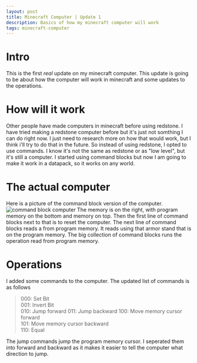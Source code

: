 ```yaml
---
layout: post
title: Minecraft Computer | Update 1
description: Basics of how my minecraft computer will work
tags: minecraft-computer
---
```

# Intro
This is the first *real* update on my minecraft computer.
This update is going to be about how the computer will work in minecraft and some updates to the operations.

# How will it work
Other people have made computers in minecraft before using redstone.
I have tried making a redstone computer before but it's just not somthing I can do right now.
I just need to research more on how that would work, but I think i'll try to do that in the future.
So instead of using redstone, I opted to use commands.
I know it's not the same as redstone or as "low level", but it's still a computer.
I started using command blocks but now I am going to make it work in a datapack, so it works on any world.

# The actual computer
Here is a picture of the command block version of the computer.
![command block computer](http://www.sevenbitscience.com/assets/images/minecraft-computer-command-block-based.png)
The memory is on the right, with program memory on the bottom and memory on top.
Then the first line of command blocks next to that is to reset the computer.
The next line of command blocks reads a from program memory.
It reads using that armor stand that is on the program memory.
The big collection of command blocks runs the operation read from program memory.

# Operations
I added some commands to the computer. The updated list of commands is as follows

> 000: Set Bit  
> 001: Invert Bit  
> 010: Jump forward 
> 011: Jump backward
> 100: Move memory cursor forward  
> 101: Move memory cursor backward  
> 110: Equal

The jump commands jump the program memory cursor. 
I seperated them into forward and backward as it makes it easier to tell the computer what direction to jump.